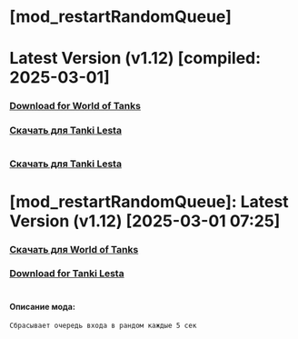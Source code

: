 # [mod_restartRandomQueue]
# Latest Version (v1.12) [compiled: 2025-03-01]
### [**Download for World of Tanks**](https://github.com/spoter/spoter-mods/releases/download/latest/mod_restartRandomQueue.zip)
### [**Скачать для Tanki Lesta**](https://github.com/spoter/spoter-mods/releases/download/latest/mod_restartRandomQueue_RU.zip)
#

### [**Скачать для Tanki Lesta**](https://github.com/spoter/spoter-mods/releases/download/latest/mod_restartRandomQueue_RU.zip)

#

# [mod_restartRandomQueue]: Latest Version (v1.12) [2025-03-01 07:25]
### [**Скачать для World of Tanks**](https://github.com/spoter/spoter-mods/releases/download/latest/mod_restartRandomQueue.zip)
### [**Download for Tanki Lesta**](https://github.com/spoter/spoter-mods/releases/download/latest/mod_restartRandomQueue_RU.zip)
#



#### Описание мода:
    Сбрасывает очередь входа в рандом каждые 5 сек







